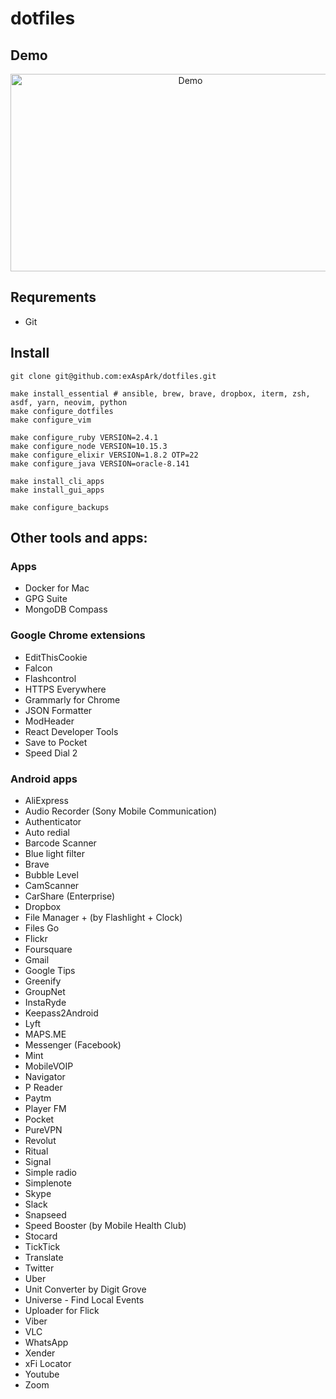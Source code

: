 # dotfiles

## Demo

<a href="https://www.youtube.com/watch?v=XqWLLvihz4Q" align="center"><img src="./img/thumbnail.png" alt="Demo" height="316px" width="560px" ></a>

## Requrements

* Git

## Install

```
git clone git@github.com:exAspArk/dotfiles.git

make install_essential # ansible, brew, brave, dropbox, iterm, zsh, asdf, yarn, neovim, python
make configure_dotfiles
make configure_vim

make configure_ruby VERSION=2.4.1
make configure_node VERSION=10.15.3
make configure_elixir VERSION=1.8.2 OTP=22
make configure_java VERSION=oracle-8.141

make install_cli_apps
make install_gui_apps

make configure_backups
```

## Other tools and apps:

### Apps

* Docker for Mac
* GPG Suite
* MongoDB Compass

### Google Chrome extensions

* EditThisCookie
* Falcon
* Flashcontrol
* HTTPS Everywhere
* Grammarly for Chrome
* JSON Formatter
* ModHeader
* React Developer Tools
* Save to Pocket
* Speed Dial 2

### Android apps

* AliExpress
* Audio Recorder (Sony Mobile Communication)
* Authenticator
* Auto redial
* Barcode Scanner
* Blue light filter
* Brave
* Bubble Level
* CamScanner
* CarShare (Enterprise)
* Dropbox
* File Manager + (by Flashlight + Clock)
* Files Go
* Flickr
* Foursquare
* Gmail
* Google Tips
* Greenify
* GroupNet
* InstaRyde
* Keepass2Android
* Lyft
* MAPS.ME
* Messenger (Facebook)
* Mint
* MobileVOIP
* Navigator
* P Reader
* Paytm
* Player FM
* Pocket
* PureVPN
* Revolut
* Ritual
* Signal
* Simple radio
* Simplenote
* Skype
* Slack
* Snapseed
* Speed Booster (by Mobile Health Club)
* Stocard
* TickTick
* Translate
* Twitter
* Uber
* Unit Converter by Digit Grove
* Universe - Find Local Events
* Uploader for Flick
* Viber
* VLC
* WhatsApp
* Xender
* xFi Locator
* Youtube
* Zoom
